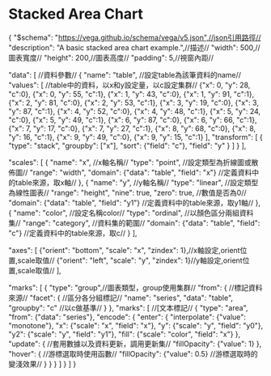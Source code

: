 # Stacked Area Chart
{
  "$schema": "https://vega.github.io/schema/vega/v5.json",//json引用路徑//
  "description": "A basic stacked area chart example.",//描述//
  "width": 500,//圖表寬度//
  "height": 200,//圖表高度//
  "padding": 5,//視窗內距//

  "data": [    //資料參數//
    { 
      "name": "table",      //設定table為該筆資料的name//
      "values": [       //table中的資料，以x和y設定量，以c設定集群//
        {"x": 0, "y": 28, "c":0}, {"x": 0, "y": 55, "c":1},
        {"x": 1, "y": 43, "c":0}, {"x": 1, "y": 91, "c":1},
        {"x": 2, "y": 81, "c":0}, {"x": 2, "y": 53, "c":1},
        {"x": 3, "y": 19, "c":0}, {"x": 3, "y": 87, "c":1},
        {"x": 4, "y": 52, "c":0}, {"x": 4, "y": 48, "c":1},
        {"x": 5, "y": 24, "c":0}, {"x": 5, "y": 49, "c":1},
        {"x": 6, "y": 87, "c":0}, {"x": 6, "y": 66, "c":1},
        {"x": 7, "y": 17, "c":0}, {"x": 7, "y": 27, "c":1},
        {"x": 8, "y": 68, "c":0}, {"x": 8, "y": 16, "c":1},
        {"x": 9, "y": 49, "c":0}, {"x": 9, "y": 15, "c":1}
      ],
      "transform": [
        {
          "type": "stack",
          "groupby": ["x"],
          "sort": {"field": "c"},
          "field": "y"
        }
      ]
    }
  ],

  "scales": [
    {
      "name": "x", //x軸名稱//
      "type": "point", //設定類型為折線圖或散佈圖//
      "range": "width", 
      "domain": {"data": "table", "field": "x"} //定義資料中的table來源，取x軸//
    },
    {
      "name": "y", //y軸名稱//
      "type": "linear", //設定類型為線性圖表//
      "range": "height",
      "nine": true, "zero": true, //數值是否為0//
      "domain": {"data": "table", "field": "y1"} //定義資料中的table來源，取y1軸//
    },
    {
      "name": "color", //設定名稱color//
      "type": "ordinal", //以顏色區分兩組資料集//
      "range": "category", //資料集的範圍//
      "domain": {"data": "table", "field": "c"}  //定義資料中的table來源，取c//
    }
  ],

  "axes": [ 
    {"orient": "bottom", "scale": "x", "zindex": 1},//x軸設定,orient位置,scale取值//
    {"orient": "left", "scale": "y", "zindex": 1}//y軸設定,orient位置,scale取值//
  ],

  "marks": [
    {
      "type": "group",//圖表類型，group使用集群//
      "from": { //標記資料來源//
        "facet": { //區分各分組標記//
          "name": "series",
          "data": "table",
          "groupby": "c" //以c做基準//
        }
      },
      "marks": [ //[文本標記//
        {
          "type": "area",
          "from": {"data": "series"},
          "encode": {
            "enter": {
              "interpolate": {"value": "monotone"},
              "x": {"scale": "x", "field": "x"},
              "y": {"scale": "y", "field": "y0"},
              "y2": {"scale": "y", "field": "y1"},
              "fill": {"scale": "color", "field": "x"}
            },
            "update": {        //套用數據以及資料更新，調用更新集//
              "fillOpacity": {"value": 1}
            },
            "hover": {  //游標選取時使用函數//
              "fillOpacity": {"value": 0.5} //游標選取時的變淺效果//
            }
          }
        }
      ]
    }
  ]
}

